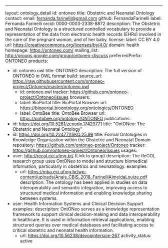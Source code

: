 ---
layout: ontology_detail
id: ontoneo
title: Obstetric and Neonatal Ontology
contact:
  email: fernanda.farinelli@gmail.com
  github: FernandaFarinelli
  label: Fernanda Farinelli
  orcid: 0000-0003-2338-8872
description: The Obstetric and Neonatal Ontology is a structured controlled vocabulary to provide a representation of the data from electronic health records (EHRs) involved in the care of the pregnant woman, and of her baby.
license:
  label: CC BY 4.0
  url: https://creativecommons.org/licenses/by/4.0/
domain: health
homepage: https://ontoneo.com/
mailing_list: http://groups.google.com/group/ontoneo-discuss
preferredPrefix: ONTONEO
products:
- id: ontoneo.owl
  title: ONTONEO
  description: The full version of ONTONEO in OWL format
build:
 source_url: https://raw.githubusercontent.com/ontoneo-project/Ontoneo/master/ontoneo.owl
  - id: ontoneo.owl
tracker: https://github.com/ontoneo-project/Ontoneo/issues
browsers:
  - label: BioPortal
    title: BioPortal Browser
    url: https://bioportal.bioontology.org/ontologies/ONTONEO
  - label: OntoBee
    title: OntoBee Browser
    url: https://ontobee.org/ontology/ONTONEO
publications:
- id: https://doi.org/10.5281/zenodo.17429771
  title: "OntONeo: The Obstetric and Neonatal Ontology"
- id: https://doi.org/10.22477/ISKO.25.99
  title: Formal Ontologies in Knowledge Organization within the Obstetric and Neonatal Domain
repository: https://github.com/ontoneo-project/Ontoneo
tracker: https://github.com/ontoneo-project/Ontoneo/issues
usages:
- user: http://recol.eci.ufmg.br/ (Link to group)
  description: The ReCOL research group uses OntONeo to model and structure biomedical information, particularly in obstetrics and neonatology.
  examples:
  - url: https://mba.eci.ufmg.br/wp-content/uploads/Anais_CBIS_2018_FarinelliAlmeidaLouize.pdf
    description: The ontology has been applied in studies on data interoperability and semantic integration, improving access to structured medical information and enabling knowledge sharing between systems.
- user: Health Information Systems and Clinical Decision Support
  examples:
  descripiton: OntONeo serves as a knowledge representation framework to support clinical decision-making and data interoperability in healthcare. It is used in information retrieval applications, enabling structured queries over medical databases and facilitating access to critical obstetric and neonatal health information.
  - url: https://doi.org/10.56238/devopinterscie-267
activity_status: active
